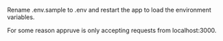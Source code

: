 Rename .env.sample to .env and restart the app to load the environment variables.

For some reason appruve is only accepting requests from localhost:3000.
